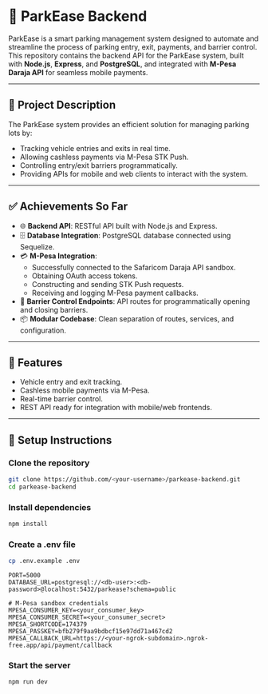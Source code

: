 # 🚗 ParkEase Backend

ParkEase is a smart parking management system designed to automate and streamline the process of parking entry, exit, payments, and barrier control. This repository contains the backend API for the ParkEase system, built with **Node.js**, **Express**, and **PostgreSQL**, and integrated with **M-Pesa Daraja API** for seamless mobile payments.

---

## 📖 Project Description

The ParkEase system provides an efficient solution for managing parking lots by:
- Tracking vehicle entries and exits in real time.
- Allowing cashless payments via M-Pesa STK Push.
- Controlling entry/exit barriers programmatically.
- Providing APIs for mobile and web clients to interact with the system.

---

## ✅ Achievements So Far

- 🌐 **Backend API**: RESTful API built with Node.js and Express.
- 🗄️ **Database Integration**: PostgreSQL database connected using Sequelize.
- 💳 **M-Pesa Integration**:
  - Successfully connected to the Safaricom Daraja API sandbox.
  - Obtaining OAuth access tokens.
  - Constructing and sending STK Push requests.
  - Receiving and logging M-Pesa payment callbacks.
- 🚦 **Barrier Control Endpoints**: API routes for programmatically opening and closing barriers.
- 📦 **Modular Codebase**: Clean separation of routes, services, and configuration.

---

## 🚀 Features

- Vehicle entry and exit tracking.
- Cashless mobile payments via M-Pesa.
- Real-time barrier control.
- REST API ready for integration with mobile/web frontends.

---

## 🔧 Setup Instructions

###  Clone the repository
```bash
git clone https://github.com/<your-username>/parkease-backend.git
cd parkease-backend
```

###  Install dependencies
```bash
npm install
```

###  Create a .env file
```bash
cp .env.example .env
```

```
PORT=5000
DATABASE_URL=postgresql://<db-user>:<db-password>@localhost:5432/parkease?schema=public

# M-Pesa sandbox credentials
MPESA_CONSUMER_KEY=<your_consumer_key>
MPESA_CONSUMER_SECRET=<your_consumer_secret>
MPESA_SHORTCODE=174379
MPESA_PASSKEY=bfb279f9aa9bdbcf15e97dd71a467cd2
MPESA_CALLBACK_URL=https://<your-ngrok-subdomain>.ngrok-free.app/api/payment/callback
```
###  Start the server
```bash
npm run dev
```